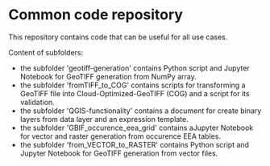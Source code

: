 # Common code repository
This repository contains code that can be useful for all use cases.

Content of subfolders:
   - the subfolder 'geotiff-generation' contains Python script and Jupyter Notebook for GeoTIFF generation from NumPy array.
   - the subfolder 'fromTIFF_to_COG' contains scripts for transforming a GeoTIFF file into Cloud-Optimized-GeoTIFF (COG) and a script for its validation.
   - the subfolder 'QGIS-functionality' contains a document for create binary layers from data layer and an expression template.
   - the subfolder 'GBIF_occurence_eea_grid' contains aJupyter Notebook for vector and raster generation from occurence EEA tables.
   - the subfolder 'from_VECTOR_to_RASTER' contains Python script and Jupyter Notebook for GeoTIFF generation from vector files.
